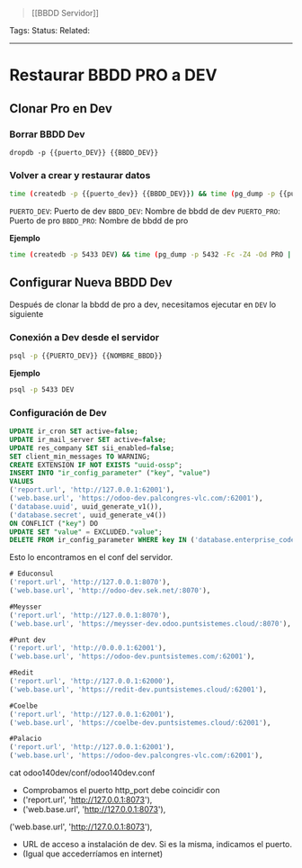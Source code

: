 > [[BBDD Servidor]]

Tags: 
Status: 
Related: 

___

# Restaurar BBDD PRO a DEV

## Clonar Pro en Dev

### Borrar BBDD Dev
```
dropdb -p {{puerto_DEV}} {{BBDD_DEV}}
```

### Volver a crear y restaurar datos
```bash
time (createdb -p {{puerto_dev}} {{BBDD_DEV}}) && time (pg_dump -p {{puerto_pro}} -Fc -Z4 -Od {{BBDD_PRO}} | pg_restore -p {{puerto_dev}} -Od {{BBDD_DEV}})
```

`PUERTO_DEV`: Puerto de dev
`BBDD_DEV`: Nombre de bbdd de dev
`PUERTO_PRO`: Puerto de pro
`BBDD_PRO`: Nombre de bbdd de pro

**Ejemplo**
```bash
time (createdb -p 5433 DEV) && time (pg_dump -p 5432 -Fc -Z4 -Od PRO | pg_restore -p 5433 -Od DEV)
```

## Configurar Nueva BBDD Dev
Después de clonar la bbdd de pro a dev, necesitamos ejecutar en `DEV` lo siguiente

### Conexión a Dev desde el servidor
```bash
psql -p {{PUERTO_DEV}} {{NOMBRE_BBDD}}
```
**Ejemplo**
```bash
psql -p 5433 DEV
```

### Configuración de Dev
```sql
UPDATE ir_cron SET active=false;
UPDATE ir_mail_server SET active=false;
UPDATE res_company SET sii_enabled=false;
SET client_min_messages TO WARNING;
CREATE EXTENSION IF NOT EXISTS "uuid-ossp";
INSERT INTO "ir_config_parameter" ("key", "value")
VALUES
('report.url', 'http://127.0.0.1:62001'),
('web.base.url', 'https://odoo-dev.palcongres-vlc.com/:62001'),
('database.uuid', uuid_generate_v1()),
('database.secret', uuid_generate_v4())
ON CONFLICT ("key") DO
UPDATE SET "value" = EXCLUDED."value";
DELETE FROM ir_config_parameter WHERE key IN ('database.enterprise_code', 'odoo_ocn.project_id', 'mail_mobile.enable_ocn');
```

Esto lo encontramos en el conf del servidor.
```sql
# Educonsul
('report.url', 'http://127.0.0.1:8070'),
('web.base.url', 'http://odoo-dev.sek.net/:8070'),

#Meysser
('report.url', 'http://127.0.0.1:8070'),
('web.base.url', 'https://meysser-dev.odoo.puntsistemes.cloud/:8070'),

#Punt dev
('report.url', 'http://0.0.0.1:62001'),
('web.base.url', 'https://odoo-dev.puntsistemes.com/:62001'),

#Redit
('report.url', 'http://127.0.0.1:62000'),
('web.base.url', 'https://redit-dev.puntsistemes.cloud/:62001'),

#Coelbe
('report.url', 'http://127.0.0.1:62001'),
('web.base.url', 'https://coelbe-dev.puntsistemes.cloud/:62001'),

#Palacio
('report.url', 'http://127.0.0.1:62001'),
('web.base.url', 'https://odoo-dev.palcongres-vlc.com/:62001'),
```


cat odoo140dev/conf/odoo140dev.conf
- Comprobamos el puerto http_port debe coincidir con 
- ('report.url', 'http://127.0.0.1:8073'),
- ('web.base.url', 'http://127.0.0.1:8073'),

('web.base.url', 'http://127.0.0.1:8073'),
- URL de acceso a instalación de dev. Si es la misma, indicamos el puerto.
- (Igual que accederríamos en internet)

